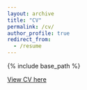 ```yaml
---
layout: archive
title: "CV"
permalink: /cv/
author_profile: true
redirect_from:
  - /resume
---
```


{% include base_path %}

[View CV here](http://mtzig.github.io/files/cv.pdf)